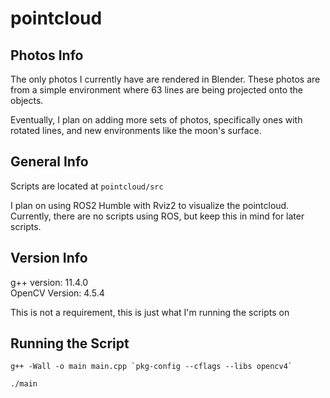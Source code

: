 # pointcloud

## Photos Info
The only photos I currently have are rendered in Blender. These photos are from a simple environment where 63 lines are being projected onto the objects.

Eventually, I plan on adding more sets of photos, specifically ones with rotated lines, and new environments like the moon's surface.

## General Info  
Scripts are located at ```pointcloud/src```

I plan on using ROS2 Humble with Rviz2 to visualize the pointcloud. Currently, there are no scripts using ROS, but keep this in mind for later scripts.

## Version Info
g++ version: 11.4.0  
OpenCV Version: 4.5.4 

This is not a requirement, this is just what I'm running the scripts on

## Running the Script
```g++ -Wall -o main main.cpp `pkg-config --cflags --libs opencv4` ```  

```./main```
